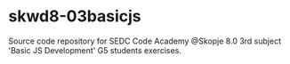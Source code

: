 # skwd8-03basicjs
Source code repository for SEDC Code Academy @Skopje 8.0 3rd subject 'Basic JS Development' G5 students exercises.
